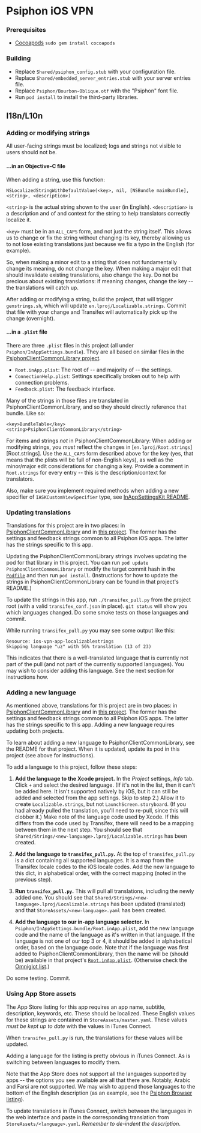 # Psiphon iOS VPN

### Prerequisites
- [Cocoapods](https://cocoapods.org/)
  `sudo gem install cocoapods`

### Building
- Replace `Shared/psiphon_config.stub` with your configuration file.
- Replace `Shared/embedded_server_entries.stub` with your server entries file.
- Replace `Psiphon/Bourbon-Oblique.otf` with the "Psiphon" font file.
- Run `pod install` to install the third-party libraries.

## I18n/L10n

### Adding or modifying strings

All user-facing strings must be localized; logs and strings not visible to users should not be.

#### ...in an Objective-C file

When adding a string, use this function:
```no-highlight
NSLocalizedStringWithDefaultValue(<key>, nil, [NSBundle mainBundle], <string>, <description>)
```
`<string>` is the actual string shown to the user (in English). `<description>` is a description and of and context for the string to help translators correctly localize it.

`<key>` must be in an `ALL_CAPS` form, and not just the string itself. This allows us to change or fix the string without changing its key, thereby allowing us to not lose existing translations just because we fix a typo in the English (for example).

So, when making a minor edit to a string that does not fundamentally change its meaning, do not change the key. When making a major edit that should invalidate existing translations, also change the key. Do not be precious about existing translations: if meaning changes, change the key -- the translations will catch up.

After adding or modifying a string, build the project, that will trigger `genstrings.sh`, which will update `en.lproj/Localizable.strings`. Commit that file with your change and Transifex will automatically pick up the change (overnight).

#### ...in a `.plist` file

There are three `.plist` files in this project (all under `Psiphon/InAppSettings.bundle`). They are all based on similar files in the [PsiphonClientCommonLibrary project](https://github.com/Psiphon-Inc/psiphon-ios-client-common-library/tree/master/Example/PsiphonClientCommonLibrary/InAppSettings.bundle).

* `Root.inApp.plist`: The root of -- and majority of -- the settings.
* `ConnectionHelp.plist`: Settings specifically broken out to help with connection problems.
* `Feedback.plist`: The feedback interface.

Many of the strings in those files are translated in PsiphonClientCommonLibrary, and so they should directly reference that bundle. Like so:
```
<key>BundleTable</key>
<string>PsiphonClientCommonLibrary</string>
```

For items and strings _not_ in PsiphonClientCommonLibrary: When adding or modifying strings, you _must_ reflect the changes in [`en.lproj/Root.strings`][Root.strings]. Use the `ALL_CAPS` form described above for the key (yes, that means that the plists will be full of non-English keys), as well as the minor/major edit considerations for changing a key. Provide a comment in `Root.strings` for every entry -- this is the description/context for translators.

Also, make sure you implement required methods when adding a new specifier of `IASKCustomViewSpecifier` type, see [InAppSettingsKit README](https://github.com/Psiphon-Inc/InAppSettingsKit#iaskcustomviewspecifier).

### Updating translations

Translations for this project are in two places: in [PsiphonClientCommonLibrary](https://github.com/Psiphon-Inc/psiphon-ios-client-common-library/tree/master/PsiphonClientCommonLibrary/Resources/Strings) and in [this project](https://github.com/Psiphon-Inc/psiphon-ios-vpn/tree/master/Shared/Strings). The former has the settings and feedback strings common to all Psiphon iOS apps. The latter has the strings specific to this app.

Updating the PsiphonClientCommonLibrary strings involves updating the pod for that library in this project. You can run `pod update PsiphonClientCommonLibrary` or modify the target commit hash in the [`Podfile`](https://github.com/Psiphon-Inc/psiphon-ios-vpn/blob/master/Podfile) and then run `pod install`. (Instructions for how to update the strings in PsiphonClientCommonLibrary can be found in that project's README.)

To update the strings in this app, run `./transifex_pull.py` from the project root (with a valid `transifex_conf.json` in place). `git status` will show you which languages changed. Do some smoke tests on those languages and commit.

While running `transifex_pull.py` you may see some output like this:
```no-highlight
Resource: ios-vpn-app-localizablestrings
Skipping language "uz" with 56% translation (13 of 23)
```
This indicates that there is a well-translated language that is currently not part of the pull (and not part of the currently supported languages). You may wish to consider adding this language. See the next section for instructions how.

### Adding a new language

As mentioned above, translations for this project are in two places: in [PsiphonClientCommonLibrary](https://github.com/Psiphon-Inc/psiphon-ios-client-common-library/tree/master/PsiphonClientCommonLibrary/Resources/Strings) and in [this project](https://github.com/Psiphon-Inc/psiphon-ios-vpn/tree/master/Shared/Strings). The former has the settings and feedback strings common to all Psiphon iOS apps. The latter has the strings specific to this app. Adding a new language requires updating both projects.

To learn about adding a new language to PsiphonClientCommonLibrary, see the README for that project. When it is updated, update its pod in this project (see above for instructions).

To add a language to this project, follow these steps:

1. **Add the language to the Xcode project.** In the *Project* settings, *Info* tab. Click `+` and select the desired language. (If it's not in the list, then it can't be added here. It isn't supported natively by iOS, but it can still be added and selected from the app settings. Skip to step 2.) Allow it to create `Localizable.strings`, but not `LaunchScreen.storyboard`. (If you had already pulled the translation, you'll need to re-pull, since this will clobber it.) Make note of the language code used by Xcode. If this differs from the code used by Transifex, there will need to be a mapping between them in the next step. You should see that `Shared/Strings/<new-language>.lproj/Localizable.strings` has been created.

2. **Add the language to `transifex_pull.py`.** At the top of `transifex_pull.py` is a dict containing all supported languages. It is a map from the Transifex locale codes to the iOS locale codes. Add the new language to this dict, in alphabetical order, with the correct mapping (noted in the previous step).

3. **Run `transifex_pull.py`.** This will pull all translations, including the newly added one. You should see that `Shared/Strings/<new-language>.lproj/Localizable.strings` has been updated (translated) and that `StoreAssets/<new-language>.yaml` has been created.

4. **Add the language to our in-app language selector.** In `Psiphon/InAppSettings.bundle/Root.inApp.plist`, add the new language code and the name of the language as it's written in that language. If the language is not one of our top 3 or 4, it should be added in alphabetical order, based on the language code. Note that if the language was first added to PsiphonClientCommonLibrary, then the name will be (should be) available in that project's [`Root.inApp.plist`](https://github.com/Psiphon-Inc/psiphon-ios-client-common-library/blob/master/Example/PsiphonClientCommonLibrary/InAppSettings.bundle/Root.inApp.plist). (Otherwise check the [Omniglot list](http://www.omniglot.com/language/names.htm).)

Do some testing. Commit.

### Using App Store assets

The App Store listing for this app requires an app name, subtitle, description, keywords, etc. These should be localized. These English values for these strings are contained in `StoreAssets/master.yaml`. These values _must be kept up to date_ with the values in iTunes Connect.

When `transifex_pull.py` is run, the translations for these values will be updated.

Adding a language for the listing is pretty obvious in iTunes Connect. As is switching between languages to modify them.

Note that the App Store does not support all the languages supported by apps -- the options you see available are all that there are. Notably, Arabic and Farsi are not supported. We may wish to append those languages to the bottom of the English description (as an example, see the [Psiphon Browser listing](https://itunes.apple.com/us/app/psiphon-browser/id1193362444)).

To update translations in iTunes Connect, switch between the languages in the web interface and paste in the corresponding translation from `StoreAssets/<language>.yaml`. _Remember to de-indent the description_.
